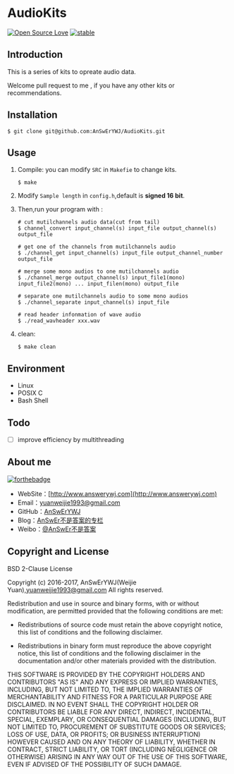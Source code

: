 # AudioKits 
[![Open Source Love](https://badges.frapsoft.com/os/v1/open-source.png?v=103)](https://github.com/ellerbrock/open-source-badge/)
[![stable](http://badges.github.io/stability-badges/dist/stable.svg)](http://github.com/badges/stability-badges)

## Introduction
This is a series of kits to opreate audio data.

Welcome pull request to me , if you have any other kits or recommendations.


## Installation
```
$ git clone git@github.com:AnSwErYWJ/AudioKits.git
```

## Usage
1. Compile: you can modify ``SRC`` in ``Makefie`` to change kits.
    ```
    $ make
    ```
    
2.   Modify ``Sample length`` in ``config.h``,default is **signed 16 bit**.
    
    
3. Then,run your program with :
    ```
    # cut mutilchannels audio data(cut from tail) 
    $ channel_convert input_channel(s) input_file output_channel(s) output_file
    
    # get one of the channels from mutilchannels audio 
    $ ./channel_get input_channel(s) input_file output_channel_number output_file
    
    # merge some mono audios to one mutilchannels audio
    $ ./channel_merge output_channel(s) input_file1(mono) input_file2(mono) ... input_filen(mono) output_file
    
    # separate one mutilchannels audio to some mono audios
    $ ./channel_separate input_channel(s) input_file
    
    # read header infonmation of wave audio
    $ ./read_wavheader xxx.wav
    ```
    
4. clean:
    ```
    $ make clean
    ```

## Environment
+ Linux
+ POSIX C
+ Bash Shell

## Todo
- [ ] improve efficiency by multithreading

## About me
[![forthebadge](http://forthebadge.com/images/badges/ages-20-30.svg)](http://forthebadge.com)
- WebSite：[http://www.answerywj.com](http://www.answerywj.com)
- Email：[yuanweijie1993@gmail.com](https://mail.google.com)
- GitHub：[AnSwErYWJ](https://github.com/AnSwErYWJ)
- Blog：[AnSwEr不是答案的专栏](http://blog.csdn.net/u011192270)
- Weibo：[@AnSwEr不是答案](http://weibo.com/1783591593)

## Copyright and License
BSD 2-Clause License

Copyright (c) 2016-2017, AnSwErYWJ(Weijie Yuan),yuanweijie1993@gmail.com
All rights reserved.

Redistribution and use in source and binary forms, with or without
modification, are permitted provided that the following conditions are met:

* Redistributions of source code must retain the above copyright notice, this
  list of conditions and the following disclaimer.

* Redistributions in binary form must reproduce the above copyright notice,
  this list of conditions and the following disclaimer in the documentation
  and/or other materials provided with the distribution.

THIS SOFTWARE IS PROVIDED BY THE COPYRIGHT HOLDERS AND CONTRIBUTORS "AS IS"
AND ANY EXPRESS OR IMPLIED WARRANTIES, INCLUDING, BUT NOT LIMITED TO, THE
IMPLIED WARRANTIES OF MERCHANTABILITY AND FITNESS FOR A PARTICULAR PURPOSE ARE
DISCLAIMED. IN NO EVENT SHALL THE COPYRIGHT HOLDER OR CONTRIBUTORS BE LIABLE
FOR ANY DIRECT, INDIRECT, INCIDENTAL, SPECIAL, EXEMPLARY, OR CONSEQUENTIAL
DAMAGES (INCLUDING, BUT NOT LIMITED TO, PROCUREMENT OF SUBSTITUTE GOODS OR
SERVICES; LOSS OF USE, DATA, OR PROFITS; OR BUSINESS INTERRUPTION) HOWEVER
CAUSED AND ON ANY THEORY OF LIABILITY, WHETHER IN CONTRACT, STRICT LIABILITY,
OR TORT (INCLUDING NEGLIGENCE OR OTHERWISE) ARISING IN ANY WAY OUT OF THE USE
OF THIS SOFTWARE, EVEN IF ADVISED OF THE POSSIBILITY OF SUCH DAMAGE.
